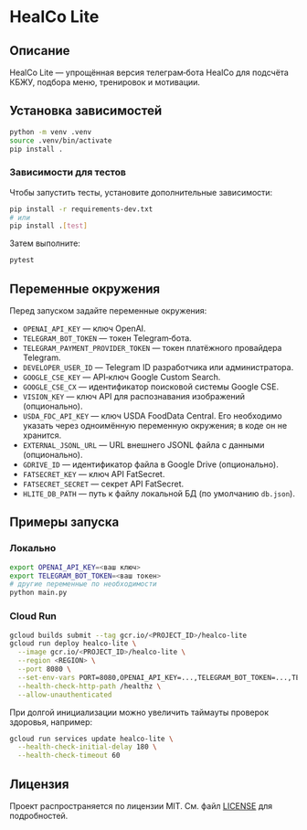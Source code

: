 # HealCo Lite

## Описание
HealCo Lite — упрощённая версия телеграм‑бота HealCo для подсчёта КБЖУ, подбора меню, тренировок и мотивации.

## Установка зависимостей
```bash
python -m venv .venv
source .venv/bin/activate
pip install .
```

### Зависимости для тестов
Чтобы запустить тесты, установите дополнительные зависимости:

```bash
pip install -r requirements-dev.txt
# или
pip install .[test]
```

Затем выполните:

```bash
pytest
```

## Переменные окружения
Перед запуском задайте переменные окружения:

- `OPENAI_API_KEY` — ключ OpenAI.
- `TELEGRAM_BOT_TOKEN` — токен Telegram‑бота.
- `TELEGRAM_PAYMENT_PROVIDER_TOKEN` — токен платёжного провайдера Telegram.
- `DEVELOPER_USER_ID` — Telegram ID разработчика или администратора.
- `GOOGLE_CSE_KEY` — API‑ключ Google Custom Search.
- `GOOGLE_CSE_CX` — идентификатор поисковой системы Google CSE.
- `VISION_KEY` — ключ API для распознавания изображений (опционально).
- `USDA_FDC_API_KEY` — ключ USDA FoodData Central. Его необходимо указать через одноимённую переменную окружения; в коде он не хранится.
- `EXTERNAL_JSONL_URL` — URL внешнего JSONL файла с данными (опционально).
- `GDRIVE_ID` — идентификатор файла в Google Drive (опционально).
- `FATSECRET_KEY` — ключ API FatSecret.
- `FATSECRET_SECRET` — секрет API FatSecret.
- `HLITE_DB_PATH` — путь к файлу локальной БД (по умолчанию `db.json`).

## Примеры запуска

### Локально
```bash
export OPENAI_API_KEY=<ваш ключ>
export TELEGRAM_BOT_TOKEN=<ваш токен>
# другие переменные по необходимости
python main.py
```

### Cloud Run
```bash
gcloud builds submit --tag gcr.io/<PROJECT_ID>/healco-lite
gcloud run deploy healco-lite \
  --image gcr.io/<PROJECT_ID>/healco-lite \
  --region <REGION> \
  --port 8080 \
  --set-env-vars PORT=8080,OPENAI_API_KEY=...,TELEGRAM_BOT_TOKEN=...,TELEGRAM_PAYMENT_PROVIDER_TOKEN=... \
  --health-check-http-path /healthz \
  --allow-unauthenticated
```

При долгой инициализации можно увеличить таймауты проверок здоровья, например:

```bash
gcloud run services update healco-lite \
  --health-check-initial-delay 180 \
  --health-check-timeout 60
```

## Лицензия
Проект распространяется по лицензии MIT. См. файл [LICENSE](LICENSE) для подробностей.

